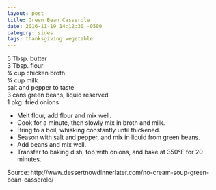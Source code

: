 ```yaml
---
layout: post
title: Green Bean Casserole
date: 2016-11-19 14:12:30 -0500
category: sides
tags: thanksgiving vegetable
---
```

5 Tbsp. butter  
3 Tbsp. flour  
¾ cup chicken broth  
¾ cup milk  
salt and pepper to taste  
3 cans green beans, liquid reserved  
1 pkg. fried onions  
<ul>
 	<li>Melt flour, add flour and mix well.</li>
 	<li>Cook for a minute, then slowly mix in broth and milk.</li>
 	<li>Bring to a boil, whisking constantly until thickened.</li>
 	<li>Season with salt and pepper, and mix in liquid from green beans.</li>
 	<li>Add beans and mix well.</li>
 	<li>Transfer to baking dish, top with onions, and bake at 350°F for 20 minutes.</li>
</ul>
Source: http://www.dessertnowdinnerlater.com/no-cream-soup-green-bean-casserole/  

